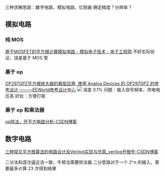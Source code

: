三种求解思路：数字电路、模拟电路、忆阻器
确定精度？分辨率？
## 模拟电路
### 纯 MOS
[基于MOSFET的平方根计算模拟电路 - 模拟电子技术 - 电子工程网](https://www.eechina.com/thread-3068-1-1.html)
不好实际验证，误差基于 MOS 管
### 基于 op
[OP297GPZ平方根放大器的典型应用, 使用 Analog Devices 的 OP297GPZ 的参考设计 ———EEWorld参考设计中心](https://www.eeworld.com.cn/RDesigns_detail/49437)
![](https://raw.githubusercontent.com/acdefg/cdn/main/obsidian/202411142204982.png?token=ALRC6IXCQK5HHLU46NAKAHDHGYB3K)
误差 0.1%
问题：输入信号频率，供电电压高
好处：方便打板
### 基于 op 和乘法器
[op除法，开平方电路分析-CSDN博客](https://blog.csdn.net/gtkknd/article/details/90017431)

## 数字电路
[三种常见平方根算法的电路设计及Verilog实现与仿真\_verilog开根号-CSDN博客](https://blog.csdn.net/weixin_44699856/article/details/130438117)

二分法和逐次逼近法一致，牛顿法需要除法器
二分思路对于一个 2^n 的输入，需要最多计算 23 次得到结果